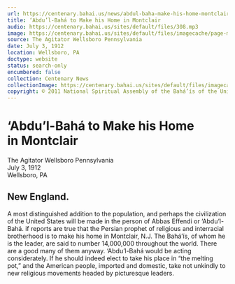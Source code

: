 ```yaml
---
url: https://centenary.bahai.us/news/abdul-baha-make-his-home-montclair
title: ‘Abdu’l-Bahá to Make his Home in Montclair
audio: https://centenary.bahai.us/sites/default/files/308.mp3
image: https://centenary.bahai.us/sites/default/files/imagecache/page-main-image/images/press_clippings/07-03-1912%20The%20Agitator_%20Wellsboro%20PA%20Abdu%27l-Baha%20to%20make%20his%20home%20in%20Montclair%20NJ.png
source: The Agitator Wellsboro Pennsylvania
date: July 3, 1912
location: Wellsboro, PA
doctype: website
status: search-only
encumbered: false
collection: Centenary News
collectionImage: https://centenary.bahai.us/sites/default/files/imagecache/theme-image/main_image/abdulbaha-overview-small_0.jpg
copyright: © 2011 National Spiritual Assembly of the Bahá’ís of the United States
---
```



# ‘Abdu’l-Bahá to Make his Home in Montclair

The Agitator Wellsboro Pennsylvania  
July 3, 1912  
Wellsboro, PA  



New England.
------------

A most distinguished addition to the population, and perhaps the civilization of the United States will be made in the person of Abbas Effendi or ‘Abdu’l-Bahá. if reports are true that the Persian prophet of religious and interracial brotherhood is to make his home in Montclair, N.J. The Bahá’ís, of whom he is the leader, are said to number 14,000,000 throughout the world. There are a good many of them anyway. ‘Abdu’l-Bahá would be acting considerately. If he should indeed elect to take his place in “the melting pot,” and the American people, imported and domestic, take not unkindly to new religious movements headed by picturesque leaders.